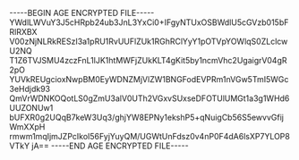 -----BEGIN AGE ENCRYPTED FILE-----
YWdlLWVuY3J5cHRpb24ub3JnL3YxCi0+IFgyNTUxOSBWdlU5cGVzb015bFRlRXBX
V00zNjNLRkRESzI3a1pRU1RvUUFlZUk1RGhRClYyY1pOTVpYOWlqS0ZLclcwU2NQ
T1Z6TVJSMU4zczFnL1lJK1htMWFjZUkKLT4gKit5by1ncmVhc2UgaigrV04gR2pO
YUVkREUgcioxNwpBM0EyWDNZMjVlZW1BNGFodEVPRm1nVGw5TmI5WGc3eHdjdk93
QmVrWDNKOQotLS0gZmU3alV0UTh2VGxvSUxseDFOTUlUMGt1a3g1WHd6UUZONUw1
bUFXR0g2UQqB7keW3Uq3/ghjYW8EPNy1ekshP5+qNuigCb56S5ewvvGfijWmXXpH
rmwm1mqIjmJZPcIkoI56FyjYuyQM/UGWtUnFdsz0v4nP0F4dA6lsXP7YLOP8VTkY
jA==
-----END AGE ENCRYPTED FILE-----
